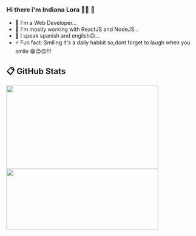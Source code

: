 
### Hi there i'm Indiana Lora 👋🏽 🐨

- 🔭 I'm a Web Developer...
- 🌱 I'm mostly working with ReactJS and NodeJS...
- 👯 I speak spanish and english😍...
- ⚡ Fun fact: Smiling it's a daily habbit so,dont forget to laugh when you smile 😁😊😉!!!

## :clipboard: GitHub Stats

<a href="https://github.com/IndianaLora/IndianaLora">
  <img align="center" height="220px" width="400px"  src="https://github-readme-stats.vercel.app/api?username=indianalora&show_icons=true&theme=radical" />
</a>
<a href="https://github.com/IndianaLora/IndianaLora">
  <img align="center" height="160px" width="400px" src="https://github-readme-stats.vercel.app/api/top-langs/?username=indianalora&layout=compact&theme=buefy" />
</a>





